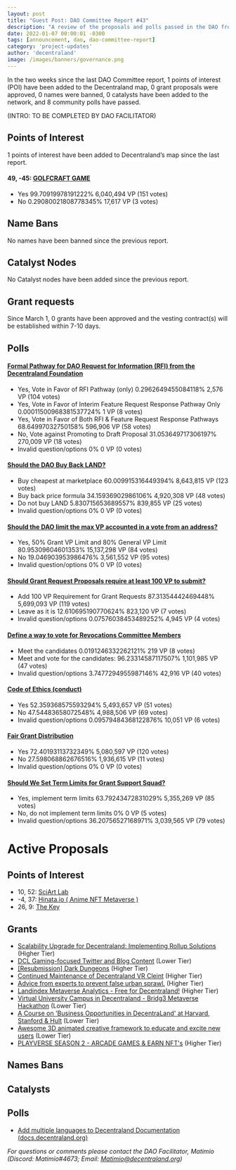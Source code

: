 ```yaml
---
layout: post
title: "Guest Post: DAO Committee Report #43"
description: "A review of the proposals and polls passed in the DAO from March 1 through March 15".
date: 2022-01-07 00:00:01 -0300
tags: [announcement, dao, dao-committee-report]
category: 'project-updates'
author: 'decentraland'
image: /images/banners/governance.png
---
```


In the two weeks since the last DAO Committee report, 1 points of interest (POI) have been added to the Decentraland map, 0 grant proposals were approved, 0 names were banned, 0 catalysts have been added to the network, and 8 community polls have passed.

(INTRO: TO BE COMPLETED BY DAO FACILITATOR)

## Points of Interest
1 points of interest have been added to Decentraland’s map since the last report.


#### 49, -45: [GOLFCRAFT GAME](https://governance.decentraland.org/proposal/?id=40d3d1f0-bcf0-11ed-8c13-518b5c1940be)

* Yes 99.70919978191222% 6,040,494 VP (151 votes)
* No 0.29080021808778345% 17,617 VP (3 votes)


## Name Bans

No names have been banned since the previous report.

## Catalyst Nodes
No Catalyst nodes have been added since the previous report.


## Grant requests
Since March 1, 0 grants have been approved and the vesting contract(s) will be established within 7-10 days.


## Polls

#### [Formal Pathway for DAO Request for Information (RFI) from the Decentraland Foundation](https://governance.decentraland.org/proposal/?id=57d7a630-be38-11ed-8c13-518b5c1940be)

* Yes, Vote in Favor of RFI Pathway (only) 0.2962649455084118% 2,576 VP (104 votes)
* Yes, Vote in Favor of Interim Feature Request Response Pathway Only 0.00011500968381537724% 1 VP (8 votes)
* Yes, Vote in Favor of Both RFI &amp; Feature Request Response Pathways 68.64997032750158% 596,906 VP (58 votes)
* No, Vote against Promoting to Draft Proposal 31.053649717306197% 270,009 VP (18 votes)
* Invalid question/options 0% 0 VP (0 votes)


#### [Should the DAO Buy Back LAND?](https://governance.decentraland.org/proposal/?id=e62c2260-bdd1-11ed-8c13-518b5c1940be)

* Buy cheapest at marketplace 60.009915316449394% 8,643,815 VP (123 votes)
* Buy back price formula 34.15936902986106% 4,920,308 VP (48 votes)
* Do not buy LAND 5.830715653689557% 839,855 VP (25 votes)
* Invalid question/options 0% 0 VP (0 votes)


#### [Should the DAO limit the max VP accounted in a vote from an address?](https://governance.decentraland.org/proposal/?id=561c24f0-bd03-11ed-8c13-518b5c1940be)

* Yes, 50% Grant VP Limit and 80% General VP Limit 80.95309604601353% 15,137,298 VP (84 votes)
* No 19.046903953986476% 3,561,552 VP (95 votes)
* Invalid question/options 0% 0 VP (0 votes)


#### [Should Grant Request Proposals require at least 100 VP to submit?](https://governance.decentraland.org/proposal/?id=b182b570-bcd6-11ed-8c13-518b5c1940be)

* Add 100 VP Requirement for Grant Requests 87.31354442469448% 5,699,093 VP (119 votes)
* Leave as it is 12.610695190770624% 823,120 VP (7 votes)
* Invalid question/options 0.07576038453489252% 4,945 VP (4 votes)


#### [Define a way to vote for Revocations Committee Members](https://governance.decentraland.org/proposal/?id=19c0e070-bc5b-11ed-8c13-518b5c1940be)

* Meet the candidates 0.0191246332262121% 219 VP (8 votes)
* Meet and vote for the candidates: 96.23314587117507% 1,101,985 VP (47 votes)
* Invalid question/options 3.7477294955987146% 42,916 VP (40 votes)


#### [Code of Ethics (conduct)](https://governance.decentraland.org/proposal/?id=fb54ea30-b928-11ed-95dc-afd12ca00986)

* Yes  52.359368575593294% 5,493,657 VP (51 votes)
* No 47.54483658072548% 4,988,506 VP (69 votes)
* Invalid question/options 0.09579484368122876% 10,051 VP (6 votes)


#### [Fair Grant Distribution](https://governance.decentraland.org/proposal/?id=99adb4e0-b925-11ed-95dc-afd12ca00986)

* Yes 72.40193113732349% 5,080,597 VP (120 votes)
* No 27.598068862676516% 1,936,615 VP (11 votes)
* Invalid question/options 0% 0 VP (0 votes)


#### [Should We Set Term Limits for Grant Support Squad?](https://governance.decentraland.org/proposal/?id=858970d0-b7a4-11ed-9cbc-e93d98a2df52)

* Yes, implement term limits  63.79243472831029% 5,355,269 VP (85 votes)
* No, do not implement term limits  0% 0 VP (5 votes)
* Invalid question/options 36.20756527168971% 3,039,565 VP (79 votes)



# Active Proposals

## Points of Interest

* 10, 52: [SciArt Lab](https://governance.decentraland.org/proposal/?id=85caa610-cb0c-11ed-8b08-0d4504ab75fe)
* -4, 37: [Hinata.io ( Anime NFT Metaverse )](https://governance.decentraland.org/proposal/?id=aa7ad990-cb0b-11ed-8b08-0d4504ab75fe)
* 26, 9: [The Key ](https://governance.decentraland.org/proposal/?id=1cdb06d0-cb03-11ed-8b08-0d4504ab75fe)

## Grants

* [Scalability Upgrade for Decentraland: Implementing Rollup Solutions](https://governance.decentraland.org/proposal/?id=a0ab8b20-cb5c-11ed-8b08-0d4504ab75fe) (Higher Tier)
* [DCL Gaming-focused Twitter and Blog Content](https://governance.decentraland.org/proposal/?id=6545d170-c9c8-11ed-a090-d91bdcb2a791) (Lower Tier)
* [[Resubmission] Dark Dungeons](https://governance.decentraland.org/proposal/?id=639b31c0-c8e3-11ed-a454-057e86adfb11) (Higher Tier)
* [Continued Maintenance of Decentraland VR Cleint](https://governance.decentraland.org/proposal/?id=47aac310-c783-11ed-a85e-7ddcee7c678f) (Higher Tier)
* [Advice from experts to prevent false urban sprawl.](https://governance.decentraland.org/proposal/?id=69e7e570-c75b-11ed-a85e-7ddcee7c678f) (Higher Tier)
* [Landindex Metaverse Analytics - Free for Decentraland!](https://governance.decentraland.org/proposal/?id=b20461d0-c648-11ed-a85e-7ddcee7c678f) (Higher Tier)
* [Virtual University Campus in Decentraland - Bridg3 Metaverse Hackathon](https://governance.decentraland.org/proposal/?id=4c8e0590-c4a4-11ed-b5a4-290560b83eb7) (Lower Tier)
* [A Course on &#39;Business Opportunities in DecentraLand&#39; at Harvard, Stanford &amp; Hult](https://governance.decentraland.org/proposal/?id=ade957c0-c389-11ed-b5a4-290560b83eb7) (Lower Tier)
* [Awesome 3D animated creative framework to educate and excite new users](https://governance.decentraland.org/proposal/?id=af7f5d50-c316-11ed-931d-5b5c5c595273) (Lower Tier)
* [PLAYVERSE SEASON 2 - ARCADE GAMES &amp; EARN NFT&#39;s](https://governance.decentraland.org/proposal/?id=644abde0-c29c-11ed-931d-5b5c5c595273) (Higher Tier)

## Names Bans


## Catalysts


## Polls

* [Add multiple languages to Decentraland Documentation (docs.decentraland.org)](https://governance.decentraland.org/proposal/?id=e7b56cf0-ca73-11ed-8b08-0d4504ab75fe)

*For questions or comments please contact the DAO Facilitator, Matimio (Discord: Matimio#4673; Email: [Matimio@decentraland.org](mailto:Matimio@decentraland.org))*
